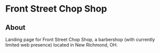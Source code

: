 # Front Street Chop Shop


## About
Landing page for Front Street Chop Shop, a barbershop (with currently limited web presence) located in New Richmond, OH.

###